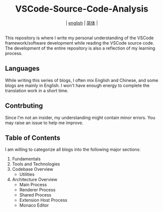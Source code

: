 <h1 align="center">VSCode-Source-Code-Analysis</h1>
<div align="center">
  |
  <a href="./README.md">english</a>
  |
  <a href="./docs/readme/zh-cn.md">简体</a>
  |
</div>

<br>

This repository is where I write my personal understanding of the VSCode framework/software development while reading the VSCode source code. The development of the entire repository is also a reflection of my learning process.

## Languages
While writing this series of blogs, I often mix English and Chinese, and some blogs are mainly in English. I won't have enough energy to complete the translation work in a short time.

## Contrbuting
Since I'm not an insider, my understanding might contain minor errors. You may raise an issue to help me improve.

## Table of Contents
I am willing to categorize all blogs into the following major sections:
1. Fundamentals
2. Tools and Technologies
3. Codebase Overview
   * Utilities
4. Architecture Overview
   * Main Process
   * Renderer Process
   * Shared Process
   * Extension Host Process
   * Monaco Editor